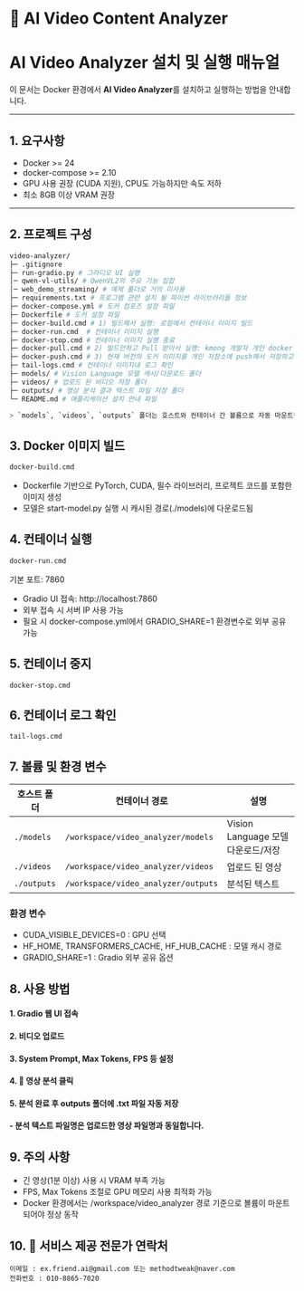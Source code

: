 # 🎥 AI Video Content Analyzer

# AI Video Analyzer 설치 및 실행 매뉴얼

이 문서는 Docker 환경에서 **AI Video Analyzer**를 설치하고 실행하는 방법을 안내합니다.

---

## 1. 요구사항

- Docker >= 24
- docker-compose >= 2.10
- GPU 사용 권장 (CUDA 지원), CPU도 가능하지만 속도 저하
- 최소 8GB 이상 VRAM 권장

---

## 2. 프로젝트 구성

```bash
video-analyzer/
├─ .gitignore
├─ run-gradio.py # 그라디오 UI 실행
│─ qwen-vl-utils/ # QwenVL2의 주요 기능 집합
│─ web_demo_streaming/ # 예제 폴더로 거의 미사용
├─ requirements.txt # 프로그램 관련 설치 될 파이썬 라이브러리들 정보
├─ docker-compose.yml # 도커 컴포즈 설정 파일
├─ Dockerfile # 도커 설정 파일
├─ docker-build.cmd # 1) 빌드해서 실행: 로컬에서 컨테이너 이미지 빌드
├─ docker-run.cmd  # 컨테이너 이미지 실행
├─ docker-stop.cmd # 컨테이너 이미지 실행 종료
├─ docker-pull.cmd # 2) 빌드안하고 Pull 받아서 실행: kmong 개발자 개인 docker hub 저장소에서 받아서 하시고 싶은 경우
├─ docker-push.cmd # 3) 현재 버전의 도커 이미지를 개인 저장소에 push해서 저장하고 싶은 경우, 파일 내 경로 수정하여 사용
├─ tail-logs.cmd # 컨테이너 이미지내 로그 확인
├─ models/ # Vision Language 모델 캐시/다운로드 폴더
├─ videos/ # 업로드 된 비디오 저장 폴더
├─ outputs/ # 영상 분석 결과 텍스트 파일 저장 폴더
└─ README.md # 애플리케이션 설치 안내 파일

> `models`, `videos`, `outputs` 폴더는 호스트와 컨테이너 간 볼륨으로 자동 마운트됩니다.

```

## 3. Docker 이미지 빌드

```cmd
docker-build.cmd
```
- Dockerfile 기반으로 PyTorch, CUDA, 필수 라이브러리, 프로젝트 코드를 포함한 이미지 생성
- 모델은 start-model.py 실행 시 캐시된 경로(./models)에 다운로드됨

## 4. 컨테이너 실행

```cmd
docker-run.cmd
```
기본 포트: 7860

- Gradio UI 접속: http://localhost:7860
- 외부 접속 시 서버 IP 사용 가능
- 필요 시 docker-compose.yml에서 GRADIO_SHARE=1 환경변수로 외부 공유 가능

## 5. 컨테이너 중지
```
docker-stop.cmd
```

## 6. 컨테이너 로그 확인
```
tail-logs.cmd
```

## 7. 볼륨 및 환경 변수
| 호스트 폴더   | 컨테이너 경로                         | 설명      |
| ----------- |-------------------------------------|-----------|
| `./models`  | `/workspace/video_analyzer/models`  | Vision Language 모델 다운로드/저장 |
| `./videos`  | `/workspace/video_analyzer/videos`  | 업로드 된 영상 |
| `./outputs` | `/workspace/video_analyzer/outputs` | 분석된 텍스트 |

### 환경 변수
- CUDA_VISIBLE_DEVICES=0 : GPU 선택
- HF_HOME, TRANSFORMERS_CACHE, HF_HUB_CACHE : 모델 캐시 경로
- GRADIO_SHARE=1 : Gradio 외부 공유 옵션

## 8. 사용 방법
#### 1. Gradio 웹 UI 접속
#### 2. 비디오 업로드
#### 3. System Prompt, Max Tokens, FPS 등 설정
#### 4. 🚀 영상 분석 클릭
#### 5. 분석 완료 후 outputs 폴더에 .txt 파일 자동 저장
#### - 분석 텍스트 파일명은 업로드한 영상 파일명과 동일합니다.

## 9. 주의 사항
- 긴 영상(1분 이상) 사용 시 VRAM 부족 가능
- FPS, Max Tokens 조절로 GPU 메모리 사용 최적화 가능
- Docker 환경에서는 /workspace/video_analyzer 경로 기준으로 볼륨이 마운트되어야 정상 동작

## 10. 📌 서비스 제공 전문가 연락처
```
이메일 : ex.friend.ai@gmail.com 또는 methodtweak@naver.com
전화번호 : 010-8865-7020
```

